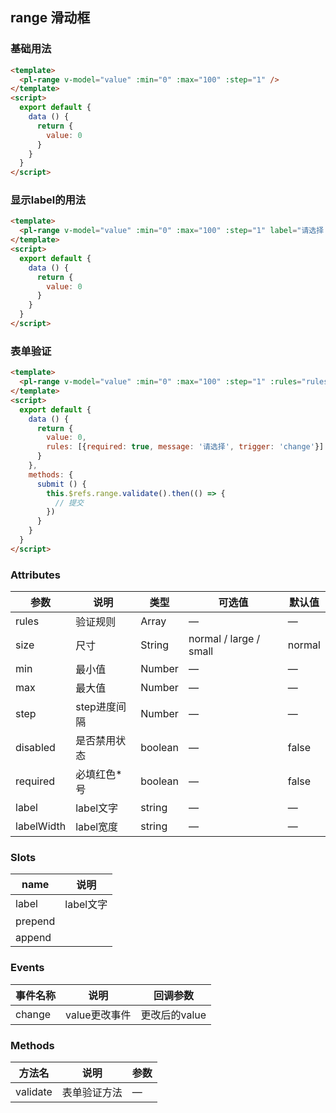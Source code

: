 ## range 滑动框

### 基础用法

```html
<template>
  <pl-range v-model="value" :min="0" :max="100" :step="1" />
</template>
<script>
  export default {
    data () {
      return {
        value: 0
      }           
    }
  }
</script>
```


### 显示label的用法

```html
<template>
  <pl-range v-model="value" :min="0" :max="100" :step="1" label="请选择：" labelWidth="5em" />
</template>
<script>
  export default {
    data () {
      return {
        value: 0
      }           
    }
  }
</script>
```



### 表单验证

```html
<template>
  <pl-range v-model="value" :min="0" :max="100" :step="1" :rules="rules" required ref="range" />
</template>
<script>
  export default {
    data () {
      return {
        value: 0,
        rules: [{required: true, message: '请选择', trigger: 'change'}]
      }           
    },
    methods: {
      submit () {
        this.$refs.range.validate().then(() => {
          // 提交
        })        
      }
    }
  }
</script>
```


### Attributes
| 参数      | 说明    | 类型      | 可选值       | 默认值   |
|---------- |-------- |---------- |-------------  |-------- |
| rules      | 验证规则   | Array  | —            |   —     |
| size       | 尺寸  | String    | normal / large / small   |  normal    |
| min        | 最小值 | Number | — | — |
| max        | 最大值 | Number | — | — |
| step       | step进度间隔 | Number | — | — |
| disabled   | 是否禁用状态    | boolean   | —   | false   |
| required   | 必填红色*号    | boolean   | —   | false   |
| label      | label文字    | string   | —   | —   |
| labelWidth | label宽度    | string   | —   | —   |


### Slots
| name      | 说明    | 
|---------- |-------- |
| label     |   label文字   |
| prepend   |      |
| append    |      |

### Events
| 事件名称      | 说明    | 回调参数      |
|---------- |-------- |---------- |
| change     |   value更改事件   | 更改后的value | 

### Methods
| 方法名 | 说明 | 参数 |
| ---- | ---- | ---- |
| validate | 表单验证方法 | — |
